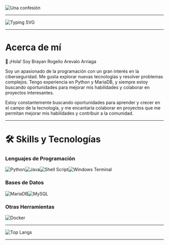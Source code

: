 ![Una confesión](https://github.com/user-attachments/assets/73c183c7-46fe-412c-befc-11102d2dd2dd)
___
![Typing SVG](https://readme-typing-svg.herokuapp.com/?color=FFFFFF&size=35&center=true&vCenter=true&width=1000&lines=Bienvenidos!;hi+there!;Brayan+Rogelio+Arevalo+Arriaga;Developer+and+programmer)
___
# Acerca de mí

👋 ¡Hola! Soy Brayan Rogelio Arevalo Arriaga

Soy un apasionado de la programación con un gran interés en la ciberseguridad. Me gusta explorar nuevas tecnologías y resolver problemas complejos. Tengo experiencia en Python y MariaDB, y siempre estoy buscando oportunidades para mejorar mis habilidades y colaborar en proyectos interesantes.

Estoy constantemente buscando oportunidades para aprender y crecer en el campo de la tecnología, y me encantaría colaborar en proyectos que me permitan mejorar mis habilidades y contribuir a la comunidad.
___

# 🛠️ Skills y Tecnologías

### Lenguajes de Programación
![Python](https://img.shields.io/badge/python-3670A0?style=for-the-badge&logo=python&logoColor=ffdd54)![Java](https://img.shields.io/badge/java-%23ED8B00.svg?style=for-the-badge&logo=openjdk&logoColor=white)![Shell Script](https://img.shields.io/badge/shell_script-%23121011.svg?style=for-the-badge&logo=gnu-bash&logoColor=white)![Windows Terminal](https://img.shields.io/badge/Windows%20Terminal-%234D4D4D.svg?style=for-the-badge&logo=windows-terminal&logoColor=white)

### Bases de Datos
![MariaDB](https://img.shields.io/badge/MariaDB-003545?style=for-the-badge&logo=mariadb&logoColor=white)![MySQL](https://img.shields.io/badge/mysql-4479A1.svg?style=for-the-badge&logo=mysql&logoColor=white)

### Otras Herramientas
![Docker](https://img.shields.io/badge/docker-%230db7ed.svg?style=for-the-badge&logo=docker&logoColor=white)

___
![Top Langs](https://github-readme-stats.vercel.app/api/top-langs/?username=brayan-arriaga&layout=compact&theme=dark&center=true&vCenter=true&width=1000&)










___
